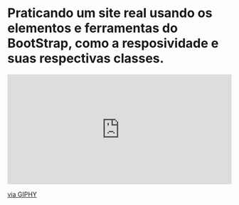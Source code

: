 # Praticando um site real usando os elementos e ferramentas do BootStrap, como a resposividade e suas respectivas classes.



<div style="width:100%;height:0;padding-bottom:49%;position:relative;"><iframe src="https://giphy.com/embed/uct0QZvGs2JLCXzg4v" width="100%" height="100%" style="position:absolute" frameBorder="0" class="giphy-embed" allowFullScreen></iframe></div><p><a href="https://giphy.com/gifs/uct0QZvGs2JLCXzg4v">via GIPHY</a></p>
